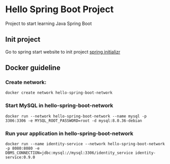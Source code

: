 # Hello Spring Boot Project
Project to start learning Java Spring Boot

## Init project
Go to spring start website to init project [spring initializr](https://start.spring.io/)

## Docker guideline
### Create network:
`docker create network hello-spring-boot-network`
### Start MySQL in hello-spring-boot-network
`docker run --network hello-spring-boot-network --name mysql -p 3306:3306 -e MYSQL_ROOT_PASSWORD=root -d mysql:8.0.36-debian`
### Run your application in hello-spring-boot-network
`docker run --name identity-service --network hello-spring-boot-network -p 8080:8080 -e DBMS_CONNECTION=jdbc:mysql://mysql:3306/identity_service identity-service:0.9.0`